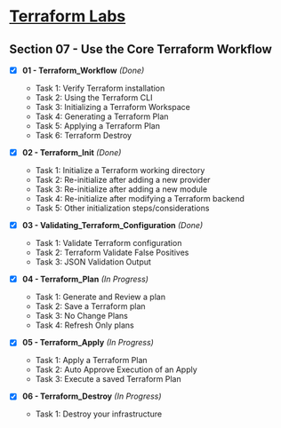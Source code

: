 

# [Terraform Labs](https://github.com/btkrausen/hashicorp/tree/master/terraform/Hands-On%20Labs)

## Section 07 - Use the Core Terraform Workflow

- [x] **01 - Terraform_Workflow** *(Done)*
  - Task 1: Verify Terraform installation  
  - Task 2: Using the Terraform CLI  
  - Task 3: Initializing a Terraform Workspace  
  - Task 4: Generating a Terraform Plan  
  - Task 5: Applying a Terraform Plan  
  - Task 6: Terraform Destroy  

- [x] **02 - Terraform_Init** *(Done)*
  - Task 1: Initialize a Terraform working directory
  - Task 2: Re-initialize after adding a new provider
  - Task 3: Re-initialize after adding a new module
  - Task 4: Re-initialize after modifying a Terraform backend
  - Task 5: Other initialization steps/considerations


- [x] **03 - Validating_Terraform_Configuration** *(Done)*
  - Task 1: Validate Terraform configuration
  - Task 2: Terraform Validate False Positives
  - Task 3: JSON Validation Output

- [x] **04 - Terraform_Plan** *(In Progress)*
  - Task 1: Generate and Review a plan
  - Task 2: Save a Terraform plan
  - Task 3: No Change Plans
  - Task 4: Refresh Only plans

    
- [x] **05 - Terraform_Apply** *(In Progress)*
   - Task 1: Apply a Terraform Plan
   - Task 2: Auto Approve Execution of an Apply
   - Task 3: Execute a saved Terraform Plan


   
- [x] **06 - Terraform_Destroy** *(In Progress)*
    -  Task 1: Destroy your infrastructure

   
